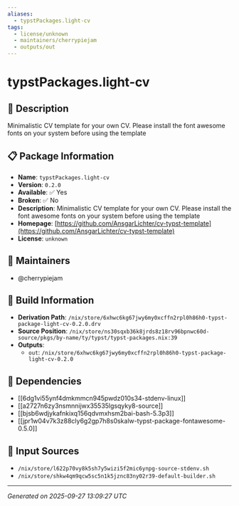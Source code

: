 ```yaml
---
aliases:
  - typstPackages.light-cv
tags:
  - license/unknown
  - maintainers/cherrypiejam
  - outputs/out
---
```


# typstPackages.light-cv

## 📝 Description

Minimalistic CV template for your own CV. Please install the font awesome fonts on your system before using the template

## 📋 Package Information

- **Name**: `typstPackages.light-cv`
- **Version**: `0.2.0`
- **Available**: ✅ Yes
- **Broken**: ✅ No
- **Description**: Minimalistic CV template for your own CV. Please install the font awesome fonts on your system before using the template
- **Homepage**: [https://github.com/AnsgarLichter/cv-typst-template](https://github.com/AnsgarLichter/cv-typst-template)
- **License**: `unknown`
## 👥 Maintainers

- @cherrypiejam


## 🔧 Build Information

- **Derivation Path**: `/nix/store/6xhwc6kg67jwy6my0xcffn2rpl0h86h0-typst-package-light-cv-0.2.0.drv`
- **Source Position**: `/nix/store/ns30sqxb36k8jrds8z18rv96bpnwc60d-source/pkgs/by-name/ty/typst/typst-packages.nix:39`
- **Outputs**:
  - `out`:  `/nix/store/6xhwc6kg67jwy6my0xcffn2rpl0h86h0-typst-package-light-cv-0.2.0`

## 🔗 Dependencies

- [[6dg1vi55ynf4dmkmmcn945pwdz010s34-stdenv-linux]]
- [[a2727n6zy3nsmnnijwx35535lgsqyky8-source]]
- [[bjsb6wdjykafnkixq156qdvmxhsm2bai-bash-5.3p3]]
- [[jpr1w04v7k3z88cly6g2gp7h8s0skalw-typst-package-fontawesome-0.5.0]]

## 📁 Input Sources

- `/nix/store/l622p70vy8k5sh7y5wizi5f2mic6ynpg-source-stdenv.sh`
- `/nix/store/shkw4qm9qcw5sc5n1k5jznc83ny02r39-default-builder.sh`

---
*Generated on 2025-09-27 13:09:27 UTC*

